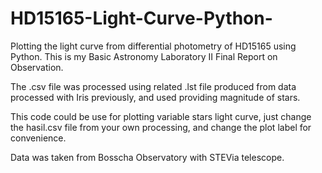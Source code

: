 # HD15165-Light-Curve-Python-

Plotting the light curve from differential photometry of HD15165 using Python. This is my Basic Astronomy Laboratory II Final Report on Observation. 

The .csv file was processed using related .lst file produced from data processed with Iris previously, and used providing magnitude of stars.

This code could be use for plotting variable stars light curve, just change the hasil.csv file from your own processing, and change the plot label for convenience.

Data was taken from Bosscha Observatory with STEVia telescope. 

